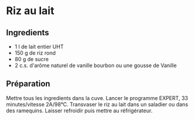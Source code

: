 # Riz au lait

## Ingredients

- 1 l de lait entier UHT
- 150 g de riz rond
- 80 g de sucre
- 2 c.s. d'arôme naturel de vanille bourbon ou une gousse de Vanille

## Préparation

Mettre tous les ingredients dans la cuve.
Lancer le programme EXPERT, 33 minutes/vitesse 2A/98°C.
Transvaser le riz au lait dans un saladier ou dans des ramequins. 
Laisser refroidir puis mettre au réfrigérateur.
